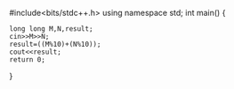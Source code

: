 

#include<bits/stdc++.h>
using namespace std;
int main()
{

    long long M,N,result;
    cin>>M>>N;
    result=((M%10)+(N%10));
    cout<<result;
    return 0;
}
